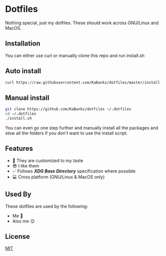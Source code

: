 # Dotfiles

Nothing special, just my dotfiles. These should work across GNU/Linux and MacOS.

## Installation

You can either use curl or manually clone this repo and run install.sh

## Auto install

```bash
curl https://raw.githubusercontent.com/KaBankz/dotfiles/master/install.sh | bash
```

## Manual install

```bash
git clone https://github.com/KaBankz/dotfiles ~/.dotfiles
cd ~/.dotfiles
./install.sh
```

You can even go one step further and manually install all the packages and stow all the folders if you don't want to use the install script.

## Features

- 🤗 They are customized to my taste
- 😎 I like them
- ✅ Follows ***XDG Base Directory*** specification where possible
- 💻 Cross platform (GNU/Linux & MacOS only)

## Used By

These dotfiles are used by the following:

- Me 🤗
- Also me 😉

## License

[MIT](https://github.com/KaBankz/dotfiles/blob/master/LICENSE)
